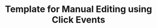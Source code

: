 ---
layout: article
title: Template for Manual Editing using Click Events
description: 
  - With Peakboard you can create so-called Click Events. In this template you can change different values by clicking on the right '+' button.
lang: en
weight: 500
isDraft: false
ref: Manual-Editing-Using-Click-Events
category:
 - Interaction
 - Scripting
image: Manual-Editing-Using-Click-Events.png
image_thumbnail: Manual-Editing-Using-Click-Events_thumbnail.png
download: Manual-Editing-Using-Click-Events.pbmx
overview_description:
overview_benefits:
overview_data_sources:
---